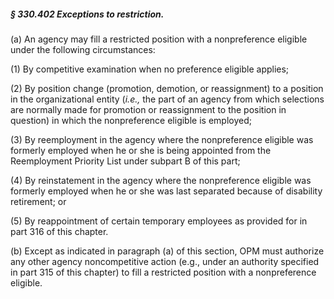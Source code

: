 ##### § 330.402 Exceptions to restriction. #####

(a) An agency may fill a restricted position with a nonpreference eligible under the following circumstances:

(1) By competitive examination when no preference eligible applies;

(2) By position change (promotion, demotion, or reassignment) to a position in the organizational entity (*i.e.,* the part of an agency from which selections are normally made for promotion or reassignment to the position in question) in which the nonpreference eligible is employed;

(3) By reemployment in the agency where the nonpreference eligible was formerly employed when he or she is being appointed from the Reemployment Priority List under subpart B of this part;

(4) By reinstatement in the agency where the nonpreference eligible was formerly employed when he or she was last separated because of disability retirement; or

(5) By reappointment of certain temporary employees as provided for in part 316 of this chapter.

(b) Except as indicated in paragraph (a) of this section, OPM must authorize any other agency noncompetitive action (e.g., under an authority specified in part 315 of this chapter) to fill a restricted position with a nonpreference eligible.